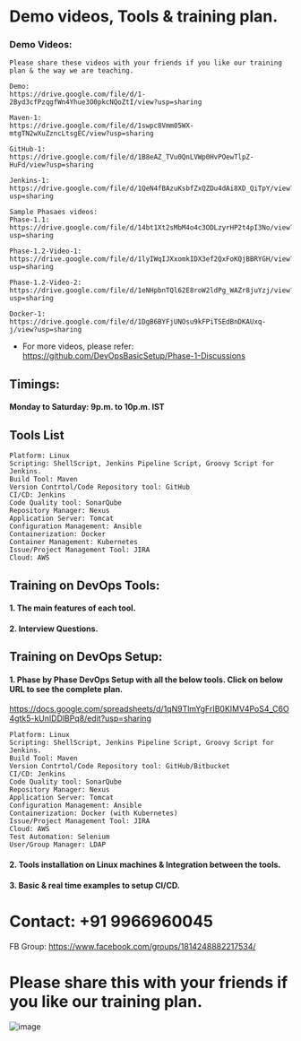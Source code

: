 
# Demo videos, Tools & training plan.

### Demo Videos:

	Please share these videos with your friends if you like our training plan & the way we are teaching.

	Demo:
	https://drive.google.com/file/d/1-2Byd3cfPzqgfWn4Yhue3O0pkcNQoZtI/view?usp=sharing

	Maven-1:
	https://drive.google.com/file/d/1swpc8Vmm05WX-mtgTN2wXuZzncLtsgEC/view?usp=sharing

	GitHub-1:
	https://drive.google.com/file/d/1B8eAZ_TVu0QnLVWp0HvPOewTlpZ-HuFd/view?usp=sharing

	Jenkins-1:
	https://drive.google.com/file/d/1QeN4fBAzuKsbfZxQZDu4dAi8XD_QiTpY/view?usp=sharing

	Sample Phasaes videos:	
	Phase-1.1:
	https://drive.google.com/file/d/14bt1Xt2sMbM4o4c3ODLzyrHP2t4pI3No/view?usp=sharing

	Phase-1.2-Video-1:
	https://drive.google.com/file/d/1lyIWqIJXxomkIDX3ef2QxFoKQjBBRYGH/view?usp=sharing

	Phase-1.2-Video-2:
	https://drive.google.com/file/d/1eNHpbnTQl62E8roW2ldPg_WAZr8juYzj/view?usp=sharing
	
	Docker-1:
	https://drive.google.com/file/d/1DgB6BYFjUNOsu9kFPiTSEdBnDKAUxq-j/view?usp=sharing	


* For more videos, please refer: https://github.com/DevOpsBasicSetup/Phase-1-Discussions

## Timings:

#### Monday to Saturday: 9p.m. to 10p.m. IST

## Tools List

	Platform: Linux
	Scripting: ShellScript, Jenkins Pipeline Script, Groovy Script for Jenkins.
	Build Tool: Maven
	Version Contrtol/Code Repository tool: GitHub
	CI/CD: Jenkins
	Code Quality tool: SonarQube
	Repository Manager: Nexus
	Application Server: Tomcat
	Configuration Management: Ansible
	Containerization: Docker
	Container Management: Kubernetes
	Issue/Project Management Tool: JIRA
	Cloud: AWS

## Training on DevOps Tools:

#### 1. The main features of each tool.

#### 2. Interview Questions.

## Training on DevOps Setup:

#### 1. Phase by Phase DevOps Setup with all the below tools. Click on below URL to see the complete plan.

https://docs.google.com/spreadsheets/d/1qN9TlmYgFrIB0KIMV4PoS4_C6O4gtk5-kUnIDDlBPq8/edit?usp=sharing

	Platform: Linux
	Scripting: ShellScript, Jenkins Pipeline Script, Groovy Script for Jenkins.
	Build Tool: Maven
	Version Contrtol/Code Repository tool: GitHub/Bitbucket
	CI/CD: Jenkins
	Code Quality tool: SonarQube
	Repository Manager: Nexus
	Application Server: Tomcat
	Configuration Management: Ansible
	Containerization: Docker (with Kubernetes)
	Issue/Project Management Tool: JIRA
	Cloud: AWS
	Test Automation: Selenium
	User/Group Manager: LDAP	

#### 2. Tools installation on Linux machines & Integration between the tools. 

#### 3. Basic & real time examples to setup CI/CD.


# Contact: +91 9966960045

FB Group: https://www.facebook.com/groups/1814248882217534/

# Please share this with your friends if you like our training plan.

![image](https://user-images.githubusercontent.com/24622526/43326308-1ed69924-91d6-11e8-824f-fa85e1af6042.png)







    
